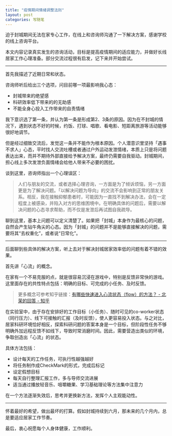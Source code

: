 ```yaml
---
title: "疫情期间情绪调整法则"
layout: post
categories: 写随笔
---
```


迫于封城期间无法在家专心工作，在线上和咨询师沟通了一下解决方案，感谢学校的线上咨询平台。

<!-- more -->

本文内容记录真实发生的咨询活动，目标是提高疫情期间的适应能力，并做好长线居家工作心理准备。部分交流过程很有启发，记下来并开始尝试。

---

首先我描述了近期日常和状态。

咨询师听后给出三个选项，问目前哪一项最影响我心态：

* 封城带来的绝望感
* 科研效率低下带来的的无助感
* 不能全身心投入工作带来的自责情绪

我下意识选了第一条，并认为第一条是形成第2、3条的原因。因为在不封城的情况下，遇到状态不好的时候，约饭、打球、唱歌、看电影、短距离旅游等活动能够很好地调节。

但是经过细致交流后，发觉这一条并不能作为根本原因。个人潜意识里坚持「遇事不求人」心态，平时找人交流吐槽或者通过户外运动发泄情绪，本质上只是将问题表达出来，而并不期待外部直接给予解决方案，最终仍需要自我驱动。封城期间，担心线上多次发泄负面情绪会给他人带来不必要的困扰。

谈到这里，咨询师指出一个心理误区：

> 人们与朋友的交流，或者选择心理咨询，一方面是为了倾诉烦恼，另一方面更是为了解决问题。「以解决问题为导向」的交流不会影响到正常的朋友关系。相反，我在接触抑郁患者时，可能因为一直找不到解决办法，会在一定程度上被感染，并陷入对方的思维困境中。在明确具体的问题后，需要以解决问题的心态寻求帮助，而不仅是发泄后再试图自我疏导。

聊到这里，基本上问题可以定义清楚了。如果把「封城」本身作为最核心的问题，自然会产生钻牛角尖的心态。因为「封城」的问题并不是能够直接解决的问题，需要将其“去权重化”，或者说“日常化”。

---

后面聊到些具体的解决方案，听上去对于解决封城居家效率低的问题有着不错的效果。

首先讲「心流」的概念。

在家有一个不易克服的点，就是很容易沉浸在游戏中，特别是反馈非常快的游戏。这里面存在的共性特点包括：明确的目标、可完成的小任务、及时反馈。

> 更多概念可参考知乎链接：[有哪些快速进入心流状态（flow）的方法？ - 北茉的回答 - 知乎](https://www.zhihu.com/question/20992764/answer/875167616)

在实验室中，由于存在安排好的工作目标（小任务）、随时可见的co-worker状态（同行压力）、线下可接触的汇报（及时反馈），使人更容易投入状态。与之对比，居家科研环境恰好相反，探索科研问题的答案本身是一个目标，但阶段性任务不够明确外加远程反馈不如线下，导致时常消磨时间。因此，需要营造出类似的环境，争取创造出「心流」的状态。

具体方法包括：

* 设计每天的工作任务，可执行性越强越好
* 将任务制作成CheckMark的形式，完成后标记
* 设定假想目标
* 每天自行整理汇报工作，多与导师交流进展
* 适当通过播放轻音乐、咀嚼糖果、学习基础理论等方法集中注意力

在一个方法逐渐失效后，思考并更换新方法，发挥个人主观能动性。

---

怀着最好的希望，做出最坏的打算。假如封城持续到六月，那未来的几个月内，总是要适应居家工作节奏。



最后，衷心祝愿每个人身体健康，工作顺利。